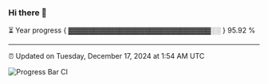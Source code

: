 ### Hi there 👋

⏳ Year progress { ▓▓▓▓▓▓▓▓▓▓▓▓▓▓▓▓▓▓▓▓▓▓▓▓▓▓▓▓░░ } 95.92 %

---

⏰ Updated on Tuesday, December 17, 2024 at 1:54 AM UTC

![Progress Bar CI](https://github.com/arthurbuhl/arthurbuhl/workflows/Progress%20Bar%20CI/badge.svg)
